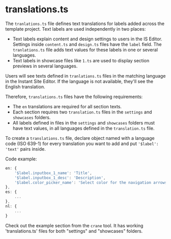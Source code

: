 # translations.ts

The `tranlations.ts` file defines text translations for labels added across the template project. Text labels are used independently in two places:

* Text labels explain content and design settings to users in the IS Editor. Settings inside `content.ts` and `design.ts` files have the `label` field. The `tranlations.ts` file adds text values for these labels in one or several languages.
* Text labels in showcase files like `1.ts` are used to display section previews in several languages.

Users will see texts defined in `tranlations.ts` files in the matching language in the Instant Site Editor. If the language is not available, they'll see the English translation.

Therefore, `translations.ts` files have the following requirements:

* The `en` translations are required for all section texts.
* Each section requires two `translation.ts` files in the `settings` and `showcases` folders.
* All labels defined in files in the `settings` and `showcases` folders must have text values, in all languages defined in the `translation.ts` file.

To create a `translations.ts` file, declare object named with a language code (ISO 639-1) for every translation you want to add and put `'$label': 'text'` pairs inside.

Code example:

```ts
en: {
	'$label.inputbox_1_name': 'Title',
	'$label.inputbox_1_desc': 'Description',
	'$label.color_picker_name': 'Select color for the navigation arrows',
},
es: {
	...
},
nl: {
	...
}
```

Check out the example section from the `crane` tool. It has working 'translations.ts' files for both "settings" and "showcases" folders.
